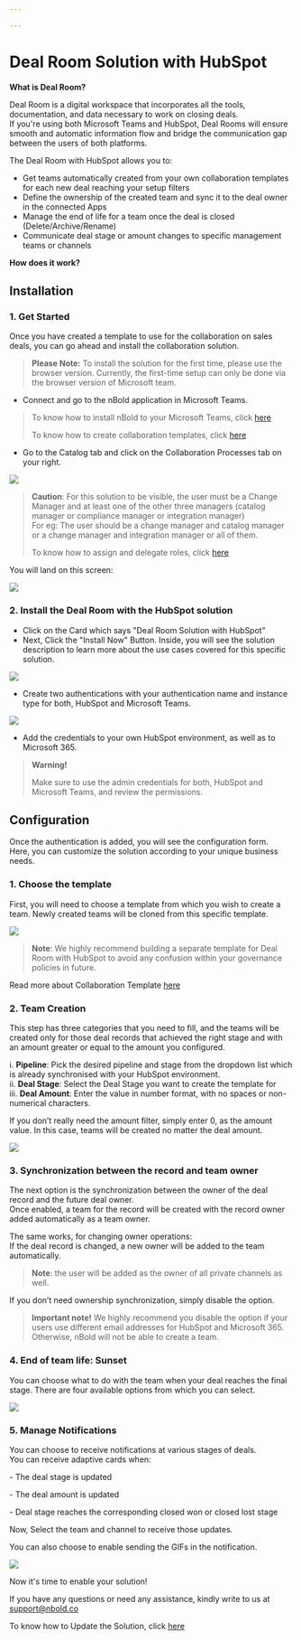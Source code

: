 ```yaml
---

---
```

# Deal Room Solution with HubSpot

  
**What is Deal Room?**

Deal Room is a digital workspace that incorporates all the tools, documentation, and data necessary to work on closing deals.  
If you're using both Microsoft Teams and HubSpot, Deal Rooms will ensure smooth and automatic information flow and bridge the communication gap between the users of both platforms.

The Deal Room with HubSpot allows you to:

* Get teams automatically created from your own collaboration templates for each new deal reaching your setup filters
* Define the ownership of the created team and sync it to the deal owner in the connected Apps
* Manage the end of life for a team once the deal is closed (Delete/Archive/Rename)
* Communicate deal stage or amount changes to specific management teams or channels

**How does it work?**

## Installation

### 1. **Get Started**

Once you have created a template to use for the collaboration on sales deals, you can go ahead and install the collaboration solution.

> **Please Note:** To install the solution for the first time, please use the browser version. Currently, the first-time setup can only be done via the browser version of Microsoft team.

* Connect and go to the nBold application in Microsoft Teams.

> To know how to install nBold to your Microsoft Teams, click [here](https://docs.nbold.co/administrator-guide/quick-steps-to-onboard-on-nbold.html#_1-install-nbold-app-on-microsoft-teams)
>
> To know how to create collaboration templates, click [here](https://docs.nbold.co/collaboration-templates/create-a-new-collaboration-template.html#_1-create-a-team-that-will-be-the-original-team-for-the-template)

* Go to the Catalog tab and click on the Collaboration Processes tab on your right.

![](/media/screenshot-2022-11-07-at-15-52-01.png)

> **Caution**: For this solution to be visible, the user must be a Change Manager and at least one of the other three managers (catalog manager or compliance manager or integration manager)  
> For eg: The user should be a change manager and catalog manager or a change manager and integration manager or all of them.
>
> To know how to assign and delegate roles, click [here](https://docs.nbold.co/administrator-guide/delegate-template-catalog-administration.html)

You will land on this screen:

![](/media/screenshot-2022-11-07-at-15-30-31.png)

### 2. **Install the Deal Room with the HubSpot solution**

* Click on the Card which says "Deal Room Solution with HubSpot"
* Next, Click the "Install Now" Button. Inside, you will see the solution description to learn more about the use cases covered for this specific solution.

![](/media/screenshot-2022-11-07-at-15-32-10.png)

* Create two authentications with your authentication name and instance type for both, HubSpot and Microsoft Teams.

![](/media/screenshot-2022-11-07-at-15-34-26.png)

* Add the credentials to your own HubSpot environment, as well as to Microsoft 365.

> **Warning!**
>
> Make sure to use the admin credentials for both, HubSpot and Microsoft Teams, and review the permissions.

## Configuration

Once the authentication is added, you will see the configuration form.  
Here, you can customize the solution according to your unique business needs.

### 1. **Choose the template**

First, you will need to choose a template from which you wish to create a team.  Newly created teams will be cloned from this specific template.

![](https://user-images.githubusercontent.com/112711544/199476804-1e1f31b4-9c84-4046-aa79-d59dc45c1bc6.png)

> **Note**: We highly recommend building a separate template for Deal Room with HubSpot to avoid any confusion within your governance policies in future.

Read more about Collaboration Template [here](https://docs.nbold.co/collaboration-templates/create-a-new-collaboration-template.html#_1-create-a-team-that-will-be-the-original-team-for-the-template)

### 2. **Team Creation**

This step has three categories that you need to fill, and the teams will be created only for those deal records that achieved the right stage and with an amount greater or equal to the amount you configured.

i. **Pipeline**: Pick the desired pipeline and stage from the dropdown list which is already synchronised with your HubSpot environment.  
ii. **Deal Stage**: Select the Deal Stage you want to create the template for  
iii. **Deal Amount**: Enter the value in number format, with no spaces or non-numerical characters.

If you don’t really need the amount filter, simply enter 0, as the amount value. In this case, teams will be created no matter the deal amount.

![](https://user-images.githubusercontent.com/112711544/199488873-c0383d14-7b70-47bb-bd56-75aeb647080e.png)

### 3. **Synchronization between the record and team owner**

The next option is the synchronization between the owner of the deal record and the future deal owner.  
Once enabled, a team for the record will be created with the record owner added automatically as a team owner.

The same works, for changing owner operations:  
If the deal record is changed, a new owner will be added to the team automatically.

> **Note**: the user will be added as the owner of all private channels as well.

If you don’t need ownership synchronization, simply disable the option.

> **Important note!** We highly recommend you disable the option if your users use different email addresses for HubSpot and Microsoft 365. Otherwise, nBold will not be able to create a team.

### 4. **End of team life: Sunset**

You can choose what to do with the team when your deal reaches the final stage. There are four available options from which you can select.

![](/media/screenshot-2022-11-03-at-11-00-30.png)

### 5. **Manage Notifications**

You can choose to receive notifications at various stages of deals.  
You can receive adaptive cards when:

\- The deal stage is updated

\- The deal amount is updated

\- Deal stage reaches the corresponding closed won or closed lost stage

Now, Select the team and channel to receive those updates.

You can also choose to enable sending the GIFs in the notification.

![](/media/screenshot-2022-11-03-at-15-09-57.png)

Now it's time to enable your solution!

If you have any questions or need any assistance, kindly write to us at [support@nbold.co](mailto:support@nbold.co)

To know how to Update the Solution, click [here](/connected-apps/hubspot/Update%20and%20Uninstall%20HubSpot%20Solution)